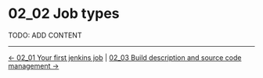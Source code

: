 # 02_02 Job types
TODO: ADD CONTENT


<!-- FooterStart -->
---
[← 02_01 Your first jenkins job](../02_01_your_first_jenkins_job/README.md) | [02_03 Build description and source code management →](../02_03_build_description_source_code_management/README.md)
<!-- FooterEnd -->
